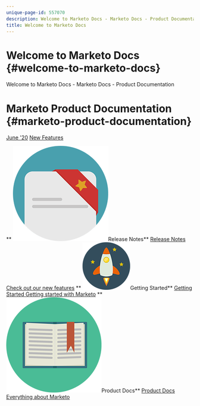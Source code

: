 ```yaml
---
unique-page-id: 557070
description: Welcome to Marketo Docs - Marketo Docs - Product Documentation
title: Welcome to Marketo Docs
---
```


# Welcome to Marketo Docs {#welcome-to-marketo-docs}

Welcome to Marketo Docs - Marketo Docs - Product Documentation

# Marketo Product Documentation {#marketo-product-documentation}

[June '20](release-notes/2020/release-notes-june-20.md) [New Features](release-notes/2020/release-notes-june-20.md)   

** ![Release Notes](assets/documents-bookmarks-23.png)Release Notes** [Release Notes Check out our new features](release-notes.md)   ** ![Getting Started](assets/space-10.png)Getting Started** [Getting Started Getting started with Marketo](getting-started.md)   ** ![Product Docs](assets/education-science-05.png)Product Docs** [Product Docs Everything about Marketo](product-docs.md) 